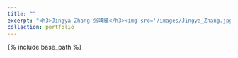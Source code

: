```yaml
---
title: ""
excerpt: "<h3>Jingya Zhang 张靖雅</h3><img src='/images/Jingya_Zhang.jpg' width=150><br>B.S., Beihang University<br>Research: High Entropy Alloys<br>"
collection: portfolio
---
```

{% include base_path %}